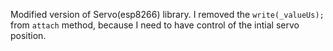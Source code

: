 Modified version of Servo(esp8266) library.
I removed the `write(_valueUs);` from `attach` method, because I need to have control of the intial servo position.